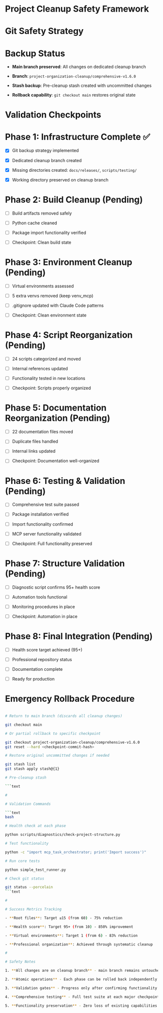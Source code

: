 

# Project Cleanup Safety Framework

#

# Git Safety Strategy

#

#

# Backup Status

- **Main branch preserved**: All changes on dedicated cleanup branch

- **Branch**: `project-organization-cleanup/comprehensive-v1.6.0`

- **Stash backup**: Pre-cleanup stash created with uncommitted changes

- **Rollback capability**: `git checkout main` restores original state

#

#

# Validation Checkpoints

#

#

#

# Phase 1: Infrastructure Complete ✅

- [x] Git backup strategy implemented

- [x] Dedicated cleanup branch created

- [x] Missing directories created: `docs/releases/`, `scripts/testing/`

- [x] Working directory preserved on cleanup branch

#

#

#

# Phase 2: Build Cleanup (Pending)

- [ ] Build artifacts removed safely

- [ ] Python cache cleaned

- [ ] Package import functionality verified

- [ ] Checkpoint: Clean build state

#

#

#

# Phase 3: Environment Cleanup (Pending)

- [ ] Virtual environments assessed

- [ ] 5 extra venvs removed (keep venv_mcp)

- [ ] .gitignore updated with Claude Code patterns

- [ ] Checkpoint: Clean environment state

#

#

#

# Phase 4: Script Reorganization (Pending)

- [ ] 24 scripts categorized and moved

- [ ] Internal references updated

- [ ] Functionality tested in new locations

- [ ] Checkpoint: Scripts properly organized

#

#

#

# Phase 5: Documentation Reorganization (Pending)

- [ ] 22 documentation files moved

- [ ] Duplicate files handled

- [ ] Internal links updated

- [ ] Checkpoint: Documentation well-organized

#

#

#

# Phase 6: Testing & Validation (Pending)

- [ ] Comprehensive test suite passed

- [ ] Package installation verified

- [ ] Import functionality confirmed

- [ ] MCP server functionality validated

- [ ] Checkpoint: Full functionality preserved

#

#

#

# Phase 7: Structure Validation (Pending)

- [ ] Diagnostic script confirms 95+ health score

- [ ] Automation tools functional

- [ ] Monitoring procedures in place

- [ ] Checkpoint: Automation in place

#

#

#

# Phase 8: Final Integration (Pending)

- [ ] Health score target achieved (95+)

- [ ] Professional repository status

- [ ] Documentation complete

- [ ] Ready for production

#

# Emergency Rollback Procedure

```bash

# Return to main branch (discards all cleanup changes)

git checkout main

# Or partial rollback to specific checkpoint

git checkout project-organization-cleanup/comprehensive-v1.6.0
git reset --hard <checkpoint-commit-hash>

# Restore original uncommitted changes if needed

git stash list
git stash apply stash@{1}  

# Pre-cleanup stash

```text

#

# Validation Commands

```text
bash

# Health check at each phase

python scripts/diagnostics/check-project-structure.py

# Test functionality

python -c "import mcp_task_orchestrator; print('Import success')"

# Run core tests

python simple_test_runner.py

# Check git status

git status --porcelain
```text

#

# Success Metrics Tracking

- **Root files**: Target ≤15 (from 60) - 75% reduction

- **Health score**: Target 95+ (from 10) - 850% improvement  

- **Virtual environments**: Target 1 (from 6) - 83% reduction

- **Professional organization**: Achieved through systematic cleanup

#

# Safety Notes

1. **All changes are on cleanup branch** - main branch remains untouched

2. **Atomic operations** - Each phase can be rolled back independently

3. **Validation gates** - Progress only after confirming functionality

4. **Comprehensive testing** - Full test suite at each major checkpoint

5. **Functionality preservation** - Zero loss of existing capabilities
